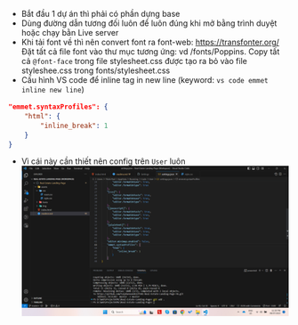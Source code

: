 - Bắt đầu 1 dự án thì phải có phần dựng base
- Dùng đường dẫn tương đối luôn để luôn đúng khi mở bằng trình duyệt hoặc chạy bằn Live server
- Khi tải font về thì nên convert font ra font-web: https://transfonter.org/ 
Đặt tất cả file font vào thư mục tương ứng: vd /fonts/Poppins. Copy tất cả `@font-face` trong file stylesheet.css được tạo ra bỏ vào file styleshee.css trong fonts/stylesheet.css
- Cấu hình VS code để inline tag in new line (keyword: `vs code emmet inline new line`)
```json
"emmet.syntaxProfiles": {
    "html": {
        "inline_break": 1
    }
}
```
+ Vì cái này cần thiết nên config trên `User` luôn
![Alt text](./assets/img/configure-vscode.png)